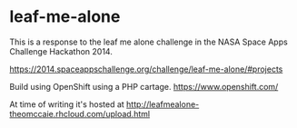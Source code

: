 leaf-me-alone
===========

This is a response to the leaf me alone challenge in the NASA Space Apps Challenge Hackathon 2014.

https://2014.spaceappschallenge.org/challenge/leaf-me-alone/#projects

Build using OpenShift using a PHP cartage. 
https://www.openshift.com/

At time of writing it's hosted at http://leafmealone-theomccaie.rhcloud.com/upload.html



